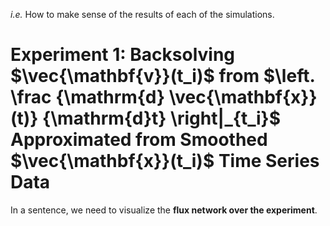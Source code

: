 _i.e._ How to make sense of the results of each of the simulations.

# Experiment 1: Backsolving $\vec{\mathbf{v}}(t_i)$ from $\left. \frac {\mathrm{d} \vec{\mathbf{x}}(t)} {\mathrm{d}t} \right|_{t_i}$ Approximated from Smoothed $\vec{\mathbf{x}}(t_i)$ Time Series Data
In a sentence, we need to visualize the **flux network over the experiment**.